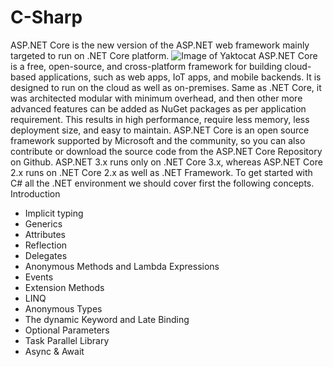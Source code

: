 # C-Sharp
ASP.NET Core is the new version of the ASP.NET web framework mainly targeted to run on .NET Core platform.
![Image of Yaktocat](https://gblobscdn.gitbook.com/assets%2F-MLmQKyWXsqyyK9zphHu%2F-MTl1M9T5FjqGccJ_MSz%2F-MTl1Y4bpHM0tUx5sBvY%2FAsp-core.png?alt=media&token=08466ef1-fbe9-4577-8499-2ff80d6512fd)
ASP.NET Core is a free, open-source, and cross-platform framework for building cloud-based applications, such as web apps, IoT apps, and mobile backends. It is designed to run on the cloud as well as on-premises.
Same as .NET Core, it was architected modular with minimum overhead, and then other more advanced features can be added as NuGet packages as per application requirement. This results in high performance, require less memory, less deployment size, and easy to maintain.
ASP.NET Core is an open source framework supported by Microsoft and the community, so you can also contribute or download the source code from the ASP.NET Core Repository on Github.
ASP.NET 3.x runs only on .NET Core 3.x, whereas ASP.NET Core 2.x runs on .NET Core 2.x as well as .NET Framework.
To get started with C# all the .NET environment we should cover first the following concepts. 
Introduction
- Implicit typing
- Generics
- Attributes
- Reflection
- Delegates
- Anonymous Methods and Lambda Expressions
- Events
- Extension Methods
- LINQ
- Anonymous Types
- The dynamic Keyword and Late Binding
- Optional Parameters
- Task Parallel Library
- Async & Await
